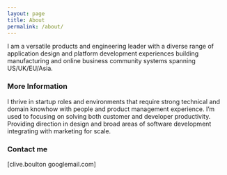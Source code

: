```yaml
---
layout: page
title: About
permalink: /about/
---
```


I am a versatile products and engineering leader with a diverse range of application design and platform development experiences building manufacturing and online business community systems spanning US/UK/EU/Asia.

### More Information

I thrive in startup roles and environments that require strong technical and domain knowhow with people and product management experience. I’m used to focusing on solving both customer and developer productivity. Providing direction in design and broad areas of software development integrating with marketing for scale.

### Contact me

[clive.boulton googlemail.com]
